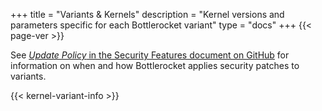 +++
title = "Variants & Kernels"
description = "Kernel versions and parameters specific for each Bottlerocket variant"
type = "docs"
+++
{{< page-ver >}}

See [_Update Policy_ in the Security Features document on GitHub](https://github.com/bottlerocket-os/bottlerocket/blob/develop/SECURITY_FEATURES.md#update-policy) for information on when and how Bottlerocket applies security patches to variants.

{{< kernel-variant-info >}}
